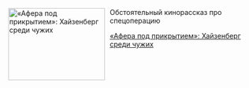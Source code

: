 <!--2025-07-14 10:15:05-->
<div class="yb">
  <div class="rss kino_kino"><a href="https://www.kino-teatr.ru/kino/art/tv/4467/" title="«Афера под прикрытием»: Хайзенберг среди чужих"><img src="https://www.kino-teatr.ru/art/7/6/4467/poster.jpg" width="196" height="147" align="left" hspace="5" style="margin: 0px 10px 0px 5px" alt="«Афера под прикрытием»: Хайзенберг среди чужих"/></a>Обстоятельный кинорассказ про спецоперацию <p class="titl"><a href="https://www.kino-teatr.ru/kino/art/tv/4467/">«Афера под прикрытием»: Хайзенберг среди чужих</a></p></div>
</div>
